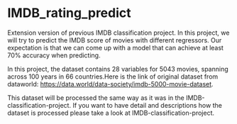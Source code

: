 # IMDB_rating_predict
Extension version of previous IMDB classification project. In this project, we will try to predict the IMDB score of movies with different regressors. Our expectation is that we can come up with a model that can achieve at least 70% accuracy when predicting.

In this project, the dataset contains 28 variables for 5043 movies, spanning across 100 years in 66 countries.Here is the link of original dataset from dataworld: https://data.world/data-society/imdb-5000-movie-dataset.

This dataset will be processed the same way as it was in the IMDB-classification-project. If you want to have detail and descriptions how the dataset is processed please take a look at IMDB-classification-project.

